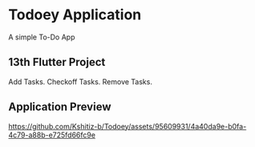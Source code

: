 # Todoey Application
A simple To-Do App

## 13th Flutter Project
Add Tasks. Checkoff Tasks. Remove Tasks.

## Application Preview


https://github.com/Kshitiz-b/Todoey/assets/95609931/4a40da9e-b0fa-4c79-a88b-e725fd66fc9e

